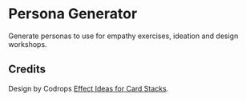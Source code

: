 # Persona Generator

Generate personas to use for empathy exercises, ideation and design workshops.

## Credits

Design by Codrops [Effect Ideas for Card Stacks](https://tympanus.net/codrops/2015/10/28/effect-ideas-for-card-stacks/).
